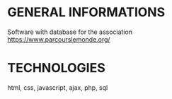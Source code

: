 # GENERAL INFORMATIONS
Software with database for the association https://www.parcourslemonde.org/


# TECHNOLOGIES
html, css, javascript, ajax, php, sql
